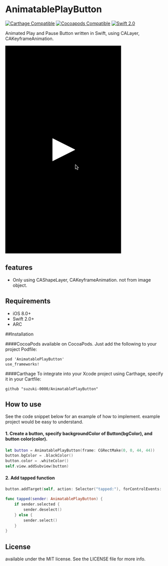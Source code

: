 AnimatablePlayButton
========================

[![Carthage Compatible](https://img.shields.io/badge/Carthage-compatible-4BC51D.svg?style=flat)](https://github.com/Carthage/Carthage)
[![Cocoapods Compatible](https://img.shields.io/cocoapods/v/AnimatablePlayButton.svg?style=flat)](http://cocoadocs.org/docsets/AnimatablePlayButton)
[![Swift 2.0](https://img.shields.io/badge/Swift-2.0-orange.svg?style=flat)](https://developer.apple.com/swift/)

Animated Play and Pause Button written in Swift, using CALayer, CAKeyframeAnimation.

![sample](Screenshots/example01.gif)

## features
- Only using CAShapeLayer, CAKeyframeAnimation. not from image object.

## Requirements
- iOS 8.0+
- Swift 2.0+
- ARC

##Installation

####CocoaPods
available on CocoaPods. Just add the following to your project Podfile:
```
pod 'AnimatablePlayButton'
use_frameworks!
```

####Carthage
To integrate into your Xcode project using Carthage, specify it in your Cartfile:

```ogdl
github "suzuki-0000/AnimatablePlayButton"
```

## How to use
See the code snippet below for an example of how to implement.
example project would be easy to understand.

#### 1. Create a button, specify backgroundColor of Button(bgColor), and button color(color).
```swift
let button = AnimatablePlayButton(frame: CGRectMake(0, 0, 44, 44))
button.bgColor = .blackColor()
button.color = .whiteColor()
self.view.addSubview(button)
```

#### 2. Add tapped function
```swift
button.addTarget(self, action: Selector("tapped:"), forControlEvents: .TouchUpInside)
```
```swift
func tapped(sender: AnimatablePlayButton) {
    if sender.selected {
        sender.deselect()
    } else {
        sender.select()
    }
}
```

## License
available under the MIT license. See the LICENSE file for more info.

